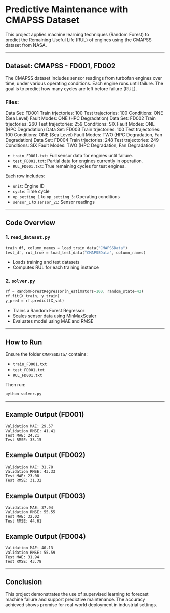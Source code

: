 
# Predictive Maintenance with CMAPSS Dataset

This project applies machine learning techniques (Random Forest) to predict the Remaining Useful Life (RUL) of engines using the CMAPSS dataset from NASA.

---

## Dataset: CMAPSS - FD001, FD002

The CMAPSS dataset includes sensor readings from turbofan engines over time, under various operating conditions. Each engine runs until failure. The goal is to predict how many cycles are left before failure (RUL).

### Files:
Data Set: FD001 Train trjectories: 100 Test trajectories: 100 Conditions: ONE (Sea Level) Fault Modes: ONE (HPC Degradation)
Data Set: FD002 Train trjectories: 260 Test trajectories: 259 Conditions: SIX Fault Modes: ONE (HPC Degradation)
Data Set: FD003 Train trjectories: 100 Test trajectories: 100 Conditions: ONE (Sea Level) Fault Modes: TWO (HPC Degradation, Fan Degradation)
Data Set: FD004 Train trjectories: 248 Test trajectories: 249 Conditions: SIX Fault Modes: TWO (HPC Degradation, Fan Degradation)

- `train_FD001.txt`: Full sensor data for engines until failure.
- `test_FD001.txt`: Partial data for engines currently in operation.
- `RUL_FD001.txt`: True remaining cycles for test engines.

Each row includes:
- `unit`: Engine ID
- `cycle`: Time cycle
- `op_setting_1` to `op_setting_3`: Operating conditions
- `sensor_1` to `sensor_21`: Sensor readings
---

## Code Overview

### 1. `read_dataset.py`

```python
train_df, column_names = load_train_data("CMAPSSData")
test_df, rul_true = load_test_data("CMAPSSData", column_names)
```
- Loads training and test datasets
- Computes RUL for each training instance

### 2. `solver.py`

```python
rf = RandomForestRegressor(n_estimators=100, random_state=42)
rf.fit(X_train, y_train)
y_pred = rf.predict(X_val)
```
- Trains a Random Forest Regressor
- Scales sensor data using MinMaxScaler
- Evaluates model using MAE and RMSE

---

## How to Run

Ensure the folder `CMAPSSData/` contains:
- `train_FD001.txt`
- `test_FD001.txt`
- `RUL_FD001.txt`

Then run:

```bash
python solver.py
```

---

## Example Output (FD001)

```
Validation MAE: 29.57
Validation RMSE: 41.41
Test MAE: 24.21
Test RMSE: 33.15
```

## Example Output (FD002)

```
Validation MAE: 31.78
Validation RMSE: 43.33
Test MAE: 23.08
Test RMSE: 31.32
```

## Example Output (FD003)

```
Validation MAE: 37.94
Validation RMSE: 55.55
Test MAE: 32.02
Test RMSE: 44.61
```

## Example Output (FD004)

```
Validation MAE: 40.13
Validation RMSE: 55.59
Test MAE: 31.94
Test RMSE: 43.78
```

---

## Conclusion

This project demonstrates the use of supervised learning to forecast machine failure and support predictive maintenance. The accuracy achieved shows promise for real-world deployment in industrial settings.
